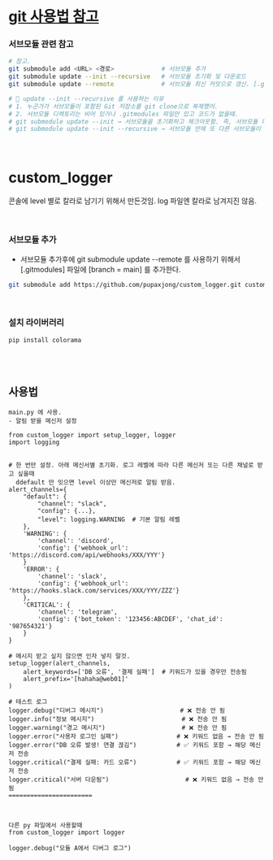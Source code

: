 # [git 사용법 참고](https://github.com/pupaxjong/Tip/blob/master/git.md)   
### 서브모듈 관련 참고
```sh
# 참고.
git submodule add <URL> <경로>             # 서브모듈 추가
git submodule update --init --recursive   # 서브모듈 초기화 및 다운로드
git submodule update --remote             # 서브모듈 최신 커밋으로 갱신. [.gitmodules] 파일에 [branch = main] 를 추가해야 된다.

# 🔧 update --init --recursive 를 사용하는 이유
# 1. 누군가가 서브모듈이 포함된 Git 저장소를 git clone으로 복제했어.
# 2. 서브모듈 디렉토리는 비어 있거나 .gitmodules 파일만 있고 코드가 없을때. 
# git submodule update --init → 서브모듈을 초기화하고 체크아웃함. 즉, 서브모듈 디렉토리에 실제 코드가 생김.
# git submodule update --init --recursive → 서브모듈 안에 또 다른 서브모듈이 있을 경우, 하위 서브모듈까지 모두 초기화함.
```

<br>    

# custom_logger
콘솔에 level 별로 칼라로 남기기 위해서 만든것임.
log 파일엔 칼라로 남겨지진 않음.

<br>   

### 서브모듈 추가
- 서브모듈 추가후에 git submodule update --remote 를 사용하기 위해서 [.gitmodules] 파일에 [branch = main] 를 추가한다.
```sh
git submodule add https://github.com/pupaxjong/custom_logger.git custom_logger
```

<br>   


### 설치 라이버러리
```sh
pip install colorama
```
<br><br>   


## 사용법
```
main.py 에 사용.
- 알림 받을 메신저 설정

from custom_logger import setup_logger, logger
import logging


# 한 번만 설정. 아래 메신서별 초기화. 로그 레벨에 따라 다른 메신저 또는 다른 채널로 받고 싶을때
  ddefault 만 잇으면 level 이상만 메신저로 알림 받음.
alert_channels={
    "default": {
        "channel": "slack",
        "config": {...},
        "level": logging.WARNING  # 기본 알림 레벨
    },
    'WARNING': {
        'channel': 'discord',
        'config': {'webhook_url': 'https://discord.com/api/webhooks/XXX/YYY'}
    }
    'ERROR': {
        'channel': 'slack',
        'config': {'webhook_url': 'https://hooks.slack.com/services/XXX/YYY/ZZZ'}
    },  
    'CRITICAL': {
        'channel': 'telegram',
        'config': {'bot_token': '123456:ABCDEF', 'chat_id': '987654321'}
    }
}

# 메시지 받고 싶지 않으면 인자 넣지 말것.
setup_logger(alert_channels, 
    alert_keywords=['DB 오류', '결제 실패']  # 키워드가 있을 경우만 전송됨
    alert_prefix='[hahaha@web01]'
)

# 테스트 로그
logger.debug("디버그 메시지")                     # ❌ 전송 안 됨
logger.info("정보 메시지")                        # ❌ 전송 안 됨
logger.warning("경고 메시지")                     # ❌ 전송 안 됨
logger.error("사용자 로그인 실패")                # ❌ 키워드 없음 → 전송 안 됨
logger.error("DB 오류 발생! 연결 끊김")           # ✅ 키워드 포함 → 해당 메신저 전송
logger.critical("결제 실패: 카드 오류")           # ✅ 키워드 포함 → 해당 메신저 전송
logger.critical("서버 다운됨")                     # ❌ 키워드 없음 → 전송 안 됨
=======================



다른 py 파일에서 사용할때
from custom_logger import logger

logger.debug("모듈 A에서 디버그 로그")
```

